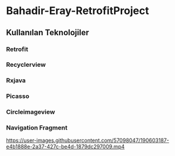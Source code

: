 # Bahadir-Eray-RetrofitProject

## Kullanılan Teknolojiler
### Retrofit
### Recyclerview
### Rxjava
### Picasso
### Circleimageview
### Navigation Fragment
https://user-images.githubusercontent.com/57098047/190603187-e4b1888e-2a37-427c-be4d-1879dc297009.mp4


